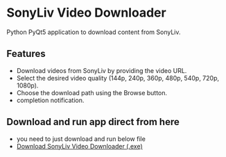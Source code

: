 # SonyLiv Video Downloader



Python PyQt5 application to download content from SonyLiv.

## Features

- Download videos from SonyLiv by providing the video URL.
- Select the desired video quality (144p, 240p, 360p, 480p, 540p, 720p, 1080p).
- Choose the download path using the Browse button.
- completion notification.

## Download and run app direct from here

- you need to just download and run below file
- [Download SonyLiv Video Downloader (.exe)](https://github.com/ketanmakwana2906/sony_liv_dl/raw/V1.0/dist/sony_liv_download_V1.exe)
